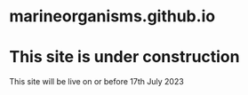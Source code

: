 # marineorganisms.github.io
# This site is under construction
This site will be live on or before 17th July 2023
